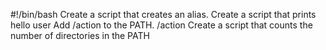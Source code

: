 #!/bin/bash
Create a script that creates an alias.
Create a script that prints hello user
Add /action to the PATH. /action
Create a script that counts the number of directories in the PATH
